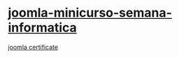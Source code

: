 # <a href="https://github.com/luismendes070/joomla-minicurso-semana-informatica/blob/main/INTRODU%C3%87%C3%83O%20JOOMLA.pdf">joomla-minicurso-semana-informatica</a>

<a href="https://github.com/luismendes070/joomla-minicurso-semana-informatica/blob/main/INTRODU%C3%87%C3%83O%20JOOMLA.pdf">joomla certificate</a>

